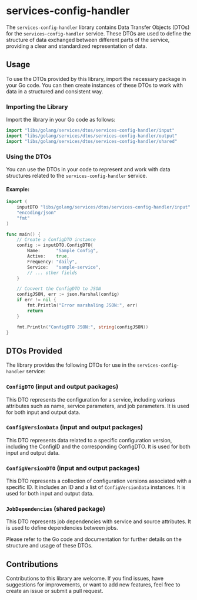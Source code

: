 # services-config-handler

The `services-config-handler` library contains Data Transfer Objects (DTOs) for the `services-config-handler` service. These DTOs are used to define the structure of data exchanged between different parts of the service, providing a clear and standardized representation of data.

## Usage

To use the DTOs provided by this library, import the necessary package in your Go code. You can then create instances of these DTOs to work with data in a structured and consistent way.

### Importing the Library

Import the library in your Go code as follows:

```go
import "libs/golang/services/dtos/services-config-handler/input"
import "libs/golang/services/dtos/services-config-handler/output"
import "libs/golang/services/dtos/services-config-handler/shared"
```

### Using the DTOs

You can use the DTOs in your code to represent and work with data structures related to the `services-config-handler` service.

#### Example:

```go
import (
    inputDTO "libs/golang/services/dtos/services-config-handler/input"
    "encoding/json"
    "fmt"
)

func main() {
    // Create a ConfigDTO instance
    config := inputDTO.ConfigDTO{
        Name:      "Sample Config",
        Active:    true,
        Frequency: "daily",
        Service:   "sample-service",
        // ... other fields
    }

    // Convert the ConfigDTO to JSON
    configJSON, err := json.Marshal(config)
    if err != nil {
        fmt.Println("Error marshaling JSON:", err)
        return
    }

    fmt.Println("ConfigDTO JSON:", string(configJSON))
}
```

## DTOs Provided

The library provides the following DTOs for use in the `services-config-handler` service:

### `ConfigDTO` (input and output packages)

This DTO represents the configuration for a service, including various attributes such as name, service parameters, and job parameters. It is used for both input and output data.

### `ConfigVersionData` (input and output packages)

This DTO represents data related to a specific configuration version, including the ConfigID and the corresponding ConfigDTO. It is used for both input and output data.

### `ConfigVersionDTO` (input and output packages)

This DTO represents a collection of configuration versions associated with a specific ID. It includes an ID and a list of `ConfigVersionData` instances. It is used for both input and output data.

### `JobDependencies` (shared package)

This DTO represents job dependencies with service and source attributes. It is used to define dependencies between jobs.

Please refer to the Go code and documentation for further details on the structure and usage of these DTOs.

## Contributions

Contributions to this library are welcome. If you find issues, have suggestions for improvements, or want to add new features, feel free to create an issue or submit a pull request.
